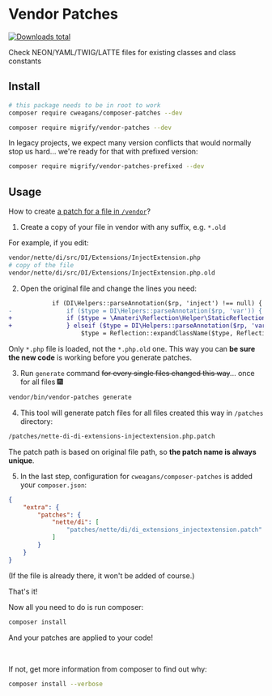 # Vendor Patches

[![Downloads total](https://img.shields.io/packagist/dt/migrify/vendor-patches.svg?style=flat-square)](https://packagist.org/packages/migrify/vendor-patches/stats)

Check NEON/YAML/TWIG/LATTE files for existing classes and class constants

## Install

```bash
# this package needs to be in root to work 
composer require cweagans/composer-patches --dev
```

```bash
composer require migrify/vendor-patches --dev
```

In legacy projects, we expect many version conflicts that would normally stop us hard... we're ready for that with prefixed version:

```bash
composer require migrify/vendor-patches-prefixed --dev
```

## Usage

How to create [a patch for a file in `/vendor`](https://pehapkari.cz/blog/2017/01/20/jak-snadno-a-rychle-upravovat-soubory-ve-vendoru)?

1. Create a copy of your file in vendor with any suffix, e.g. `*.old`

For example, if you edit:
 
```bash
vendor/nette/di/src/DI/Extensions/InjectExtension.php
# copy of the file
vendor/nette/di/src/DI/Extensions/InjectExtension.php.old
```

2. Open the original file and change the lines you need:

```diff
 			if (DI\Helpers::parseAnnotation($rp, 'inject') !== null) {
-				if ($type = DI\Helpers::parseAnnotation($rp, 'var')) {
+				if ($type = \Amateri\Reflection\Helper\StaticReflectionHelper::getPropertyType($rp)) {
+				} elseif ($type = DI\Helpers::parseAnnotation($rp, 'var')) {
 					$type = Reflection::expandClassName($type, Reflection::getPropertyDeclaringClass($rp));
```

Only `*.php` file is loaded, not the `*.php.old` one. This way you can **be sure the new code** is working before you generate patches.

3. Run `generate` command ~~for every single files changed this way~~... once for all files 🎆

```bash
vendor/bin/vendor-patches generate
```

4. This tool will generate patch files for all files created this way in `/patches` directory:

```bash
/patches/nette-di-di-extensions-injectextension.php.patch
```

The patch path is based on original file path, so **the patch name is always unique**. 

5. In the last step, configuration for `cweagans/composer-patches` is added your `composer.json`:

```json
{
    "extra": {
        "patches": {
            "nette/di": [
                "patches/nette/di/di_extensions_injectextension.patch"
            ]
        }
    }
}
```

(If the file is already there, it won't be added of course.)

That's it!

Now all you need to do is run composer:

```bash
composer install
``` 

And your patches are applied to your code! 

<br>

If not, get more information from composer to find out why:

```bash
composer install --verbose
```
